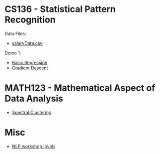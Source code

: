 # CS136 - Statistical Pattern Recognition
Data Files:
- [salaryData.csv](salaryData.csv)

Demo 1:
- [Basic Regression](BasicRegression.ipynb)
- [Gradient Descent](GradientDescentDemo.ipynb)

# MATH123 - Mathematical Aspect of Data Analysis
- [Spectral Clustering](Lecture_15_Spectral_Clustering_Demo.ipynb)

# Misc
- [NLP workshop.ipynb](NLP_workshop.ipynb)

